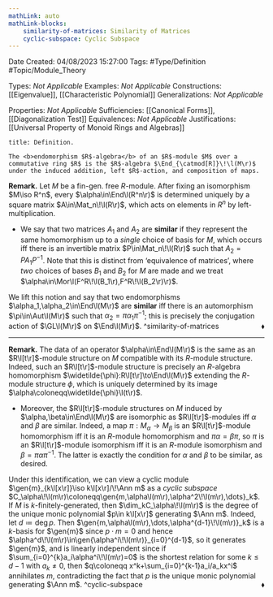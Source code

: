 ```yaml
---
mathLink: auto
mathLink-blocks:
    similarity-of-matrices: Similarity of Matrices
    cyclic-subspace: Cyclic Subspace
---
```


<div class="topSpace"></div>

Date Created: 04/08/2023 15:27:00
Tags: #Type/Definition #Topic/Module_Theory

Types: <i>Not Applicable</i>
Examples: <i>Not Applicable</i>
Constructions: [[Eigenvalue]], [[Characteristic Polynomial]]
Generalizations: <i>Not Applicable</i>

Properties: <i>Not Applicable</i>
Sufficiencies: [[Canonical Forms]], [[Diagonalization Test]]
Equivalences: <i>Not Applicable</i>
Justifications: [[Universal Property of Monoid Rings and Algebras]]

``` ad-Definition
title: Definition.

The <b>endomorphism $R$-algebra</b> of an $R$-module $M$ over a commutative ring $R$ is the $R$-algebra $\End_{\catmod[R]}\!\l(M\r)$ under the induced addition, left $R$-action, and composition of maps.

```

<b>Remark.</b> Let $M$ be a fin-gen. free $R$-module. After fixing an isomorphism $M\iso R^n$, every $\alpha\in\End\l(R^n\r)$ is determined uniquely by a square matrix $A\in\Mat_n\!\l(R\r)$, which acts on elements in $R^n$ by left-multiplication.
* We say that two matrices $A_1$ and $A_2$ are <b>similar</b> if they represent the same homomorphism up to a <i>single</i> choice of basis for $M$, which occurs iff there is an invertible matrix $P\in\Mat_n\!\l(R\r)$ such that $A_2=PA_1P^{-1}$. Note that this is distinct from ‘equivalence of matrices’, where <i>two</i> choices of bases $B_1$ and $B_2$ for $M$ are made and we treat $\alpha\in\Mor\l(F^R\!\l(B_1\r),F^R\!\l(B_2\r)\r)$.

We lift this notion and say that two endomorphisms $\alpha_1,\alpha_2\in\End\l(M\r)$ are <b>similar</b> iff there is an automorphism $\pi\in\Aut\l(M\r)$ such that $\alpha_2=\pi\alpha_1\pi^{-1}$; this is precisely the conjugation action of $\GL\l(M\r)$ on $\End\l(M\r)$.<span style="float:right;">$\blacklozenge$</span>
^similarity-of-matrices

---

<b>Remark.</b> The data of an operator $\alpha\in\End\l(M\r)$ is the same as an $R\l[t\r]$-module structure on $M$ compatible with its $R$-module structure. Indeed, such an $R\l[t\r]$-module structure is precisely an $R$-algebra homomorphism $\widetilde{\phi}:R\l[t\r]\to\End\l(M\r)$ extending the $R$-module structure $\phi$, which is uniquely determined by its image $\alpha\coloneqq\widetilde{\phi}\l(t\r)$.
* Moreover, the $R\l[t\r]$-module structures on $M$ induced by $\alpha,\beta\in\End\l(M\r)$ are isomorphic as $R\l[t\r]$-modules iff $\alpha$ and $\beta$ are similar. Indeed, a map $\pi:M_\alpha\to M_\beta$ is an $R\l[t\r]$-module homomorphism iff it is an $R$-module homomorphism and $\pi\alpha=\beta\pi$, so $\pi$ is an $R\l[t\r]$-module isomorphism iff it is an $R$-module isomorphism and $\beta=\pi\alpha\pi^{-1}$. The latter is exactly the condition for $\alpha$ and $\beta$ to be similar, as desired.

Under this identification, we can view a cyclic module $\gen{m}_{k\l[x\r]}\iso k\l[x\r]/\!\Ann m$ as a <i>cyclic subspace</i> $C_\alpha\!\l(m\r)\coloneqq\gen{m,\alpha\l(m\r),\alpha^2\!\l(m\r),\dots}_k$. If $M$ is $k$-finitely-generated, then $\dim_kC_\alpha\!\l(m\r)$ is the degree of the unique monic polynomial $p\in k\l[x\r]$ generating $\Ann m$. Indeed, let $d\coloneqq\deg p$. Then $\gen{m,\alpha\l(m\r),\dots,\alpha^{d-1}\!\l(m\r)}_k$ is a $k$-basis for $\gen{m}$ since $p\cdot m=0$ and hence $\alpha^d\!\l(m\r)\in\gen{\alpha^i\!\l(m\r)}_{i=0}^{d-1}$, so it generates $\gen{m}$, and is linearly independent since if $\sum_{i=0}^{k}a_i\alpha^i\!\l(m\r)=0$ is the shortest relation for some $k\leq d-1$ with $a_k\neq0$, then $q\coloneqq x^k+\sum_{i=0}^{k-1}a_i/a_kx^i$ annihilates $m$, contradicting the fact that $p$ is the unique monic polynomial generating $\Ann m$.<span style="float:right;">$\blacklozenge$</span>
^cyclic-subspace
